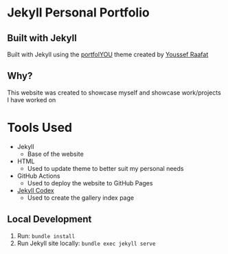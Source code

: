 # Jekyll Personal Portfolio

## Built with Jekyll
Built with Jekyll using the [portfolYOU](https://github.com/YoussefRaafatNasry/portfolYOU) theme created by [Youssef Raafat](https://github.com/YoussefRaafatNasry)


## Why?
This website was created to showcase myself and showcase work/projects I have worked on

# Tools Used
- Jekyll
  - Base of the website
- HTML
  - Used to update theme to better suit my personal needs
- GitHub Actions
  - Used to deploy the website to GitHub Pages
- [Jekyll Codex](https://jekyllcodex.org/without-plugin/)
  - Used to create the gallery index page
## Local Development
1. Run: `bundle install`
2. Run Jekyll site locally: `bundle exec jekyll serve`

